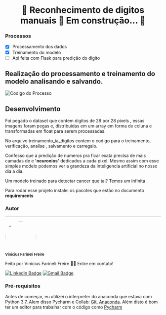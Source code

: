 <h1 align="center"> 
	🚧  Reconhecimento de digitos manuais   
	      🚧  Em construção...  🚧
</h1>

### Processos

- [x] Processamento dos dados
- [x] Treinamento do modelo
- [ ] Api feita com Flask para predição do digito

## Realização do processamento e treinamento do modelo analisando e salvando.


![Codigo do Processo](processo.gif) 





## Desenvolvimento


Foi  pegado o dataset que contem digitos de 28 por 28 pixels , essas imagens foram pegas e,
distribuidas em um array em forma de coluna e transformadas em float para serem processadas.

No arquivo treinamento_ia_digitos contem o codigo para o treinamento, verificação, analise , salvamento e carregalo.

Confesso que a predição de numeros pra ficar exata precisa de mais camadas de e **'neuronios'** dedicados a cada pixel.
Mesmo assim com esse simples modelo podemos ver a grandeza da inteligencia artificial no nosso dia a dia.

Um modelo treinado para detectar cancer que tal? Temos um infinita .

Para rodar esse projeto instalei os pacotes que estão no documento **requirements** 




### Autor
---

 <img style="border-radius: 50%;" src="https://avatars1.githubusercontent.com/u/64615200?s=60&v=4" width="100px;" alt=""/>
 <br />
 <sub><b>  Vinicius Farineli Freire</b></sub></a>


Feito  por Vinicius Farineli Freire 👋🏽 Entre em contato!

[![Linkedin Badge](https://img.shields.io/badge/-Vinicius-blue?style=flat-square&logo=Linkedin&logoColor=white&link=https://www.linkedin.com/in/vinicius-farineli/)](https://www.linkedin.com/in/vinicius-farineli/) 
[![Gmail Badge](https://img.shields.io/badge/-viniciusfarineli@gmail.com-c14438?style=flat-square&logo=Gmail&logoColor=white&link=mailto:viniciusfarineli@gmail.com)](mailto:viniciusfarineli@gmail.com)

### Pré-requisitos

Antes de começar, eu utilizei o interpreter do anaconda que estava com Python 3.7, Alem disso Pycharm e Collab:
[Git](https://git-scm.com), [Anaconda](https://docs.anaconda.com/anaconda/install/). 
Além disto é bom ter um editor para trabalhar com o código como [Pycharm](https://www.jetbrains.com/pycharm/download/)


